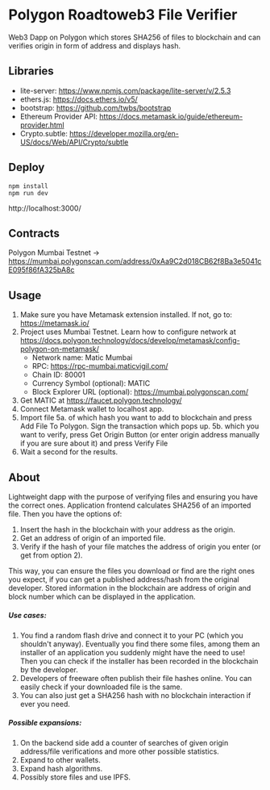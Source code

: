 # Polygon Roadtoweb3 File Verifier
Web3 Dapp on Polygon which stores SHA256 of files to blockchain and can verifies origin in form of address and displays hash.

## Libraries
* lite-server: https://www.npmjs.com/package/lite-server/v/2.5.3
* ethers.js: https://docs.ethers.io/v5/
* bootstrap: https://github.com/twbs/bootstrap
* Ethereum Provider API: https://docs.metamask.io/guide/ethereum-provider.html
* Crypto.subtle: https://developer.mozilla.org/en-US/docs/Web/API/Crypto/subtle

## Deploy
```
npm install
npm run dev
```
http://localhost:3000/


## Contracts
Polygon Mumbai Testnet -> https://mumbai.polygonscan.com/address/0xAa9C2d018CB62f8Ba3e5041cE095f86fA325bA8c

## Usage
1. Make sure you have Metamask extension installed. If not, go to: https://metamask.io/
2. Project uses Mumbai Testnet. Learn how to configure network at https://docs.polygon.technology/docs/develop/metamask/config-polygon-on-metamask/
    * Network name: Matic Mumbai
    * RPC: https://rpc-mumbai.maticvigil.com/
    * Chain ID: 80001
    * Currency Symbol (optional): MATIC
    * Block Explorer URL (optional): https://mumbai.polygonscan.com/
3. Get MATIC at https://faucet.polygon.technology/
4. Connect Metamask wallet to localhost app.
5. Import file
5a. of which hash you want to add to blockchain and press Add File To Polygon. Sign the transaction which pops up.
5b. which you want to verify, press Get Origin Button (or enter origin address manually if you are sure about it) and press Verify File
6. Wait a second for the results.

## About
Lightweight dapp with the purpose of verifying files and ensuring you have the correct ones.
Application frontend calculates SHA256 of an imported file. Then you have the options of:
1. Insert the hash in the blockchain with your address as the origin.
2. Get an address of origin of an imported file.
3. Verify if the hash of your file matches the address of origin you enter (or get from option 2).

This way, you can ensure the files you download or find are the right ones you expect, if you can get a published address/hash from the original developer. Stored information in the blockchain are address of origin and block number which can be displayed in the application.


##### Use cases:
1. You find a random flash drive and connect it to your PC (which you shouldn't anyway). Eventually you find there some files, among them an installer of an application you suddenly might have the need to use! Then you can check if the installer has been recorded in the blockchain by the developer.
2. Developers of freeware often publish their file hashes online. You can easily check if your downloaded file is the same.
3. You can also just get a SHA256 hash with no blockchain interaction if ever you need.

##### Possible expansions:
1. On the backend side add a counter of searches of given origin address/file verifications and more other possible statistics.
2. Expand to other wallets.
3. Expand hash algorithms.
4. Possibly store files and use IPFS.
